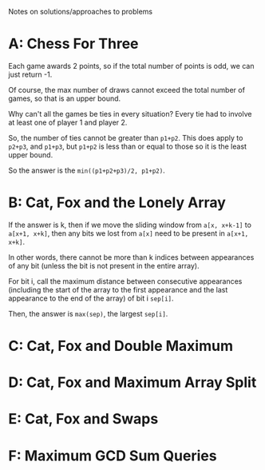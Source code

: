 Notes on solutions/approaches to problems

# A: Chess For Three
Each game awards 2 points, so if the total number of points is odd, we can just return -1.

Of course, the max number of draws cannot exceed the total number of games, so that is an upper bound.

Why can't all the games be ties in every situation? Every tie had to involve at least one of player 1 and player 2.

So, the number of ties cannot be greater than `p1+p2`. This does apply to `p2+p3`, and `p1+p3`, but `p1+p2` is less than or equal to those so it is the least upper bound.

So the answer is the `min((p1+p2+p3)/2, p1+p2)`.

# B: Cat, Fox and the Lonely Array
If the answer is k, then if we move the sliding window from `a[x, x+k-1]` to `a[x+1, x+k]`, then any bits we lost from `a[x]` need to be present in `a[x+1, x+k]`.

In other words, there cannot be more than k indices between appearances of any bit (unless the bit is not present in the entire array).

For bit i, call the maximum distance between consecutive appearances (including the start of the array to the first appearance and the last appearance to the end of the array) of bit i `sep[i]`.

Then, the answer is `max(sep)`, the largest `sep[i]`.

# C: Cat, Fox and Double Maximum

# D: Cat, Fox and Maximum Array Split

# E: Cat, Fox and Swaps

# F: Maximum GCD Sum Queries